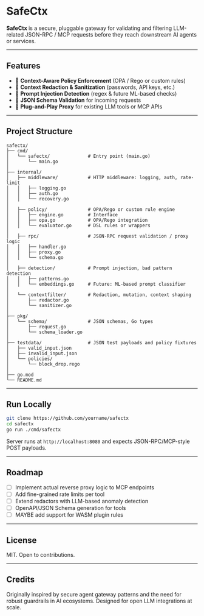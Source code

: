 # SafeCtx

**SafeCtx** is a secure, pluggable gateway for validating and filtering LLM-related JSON-RPC / MCP requests before they reach downstream AI agents or services.

---

## Features

- 🔐 **Context-Aware Policy Enforcement** (OPA / Rego or custom rules)
- 🧼 **Context Redaction & Sanitization** (passwords, API keys, etc.)
- 🧠 **Prompt Injection Detection** (regex & future ML-based checks)
- 📏 **JSON Schema Validation** for incoming requests
- 🚀 **Plug-and-Play Proxy** for existing LLM tools or MCP APIs

---

## Project Structure

```
safectx/
├── cmd/
│   └── safectx/              # Entry point (main.go)
│       └── main.go
│
├── internal/
│   ├── middleware/           # HTTP middleware: logging, auth, rate-limit
│   │   ├── logging.go
│   │   ├── auth.go
│   │   └── recovery.go
│
│   ├── policy/               # OPA/Rego or custom rule engine
│   │   ├── engine.go         # Interface
│   │   ├── opa.go            # OPA/Rego integration
│   │   └── evaluator.go      # DSL rules or wrappers
│
│   ├── rpc/                  # JSON-RPC request validation / proxy logic
│   │   ├── handler.go
│   │   ├── proxy.go
│   │   └── schema.go
│
│   ├── detection/            # Prompt injection, bad pattern detection
│   │   ├── patterns.go
│   │   └── embeddings.go     # Future: ML-based prompt classifier
│
│   └── contextfilter/        # Redaction, mutation, context shaping
│       ├── redactor.go
│       └── sanitizer.go
│
├── pkg/
│   └── schema/               # JSON schemas, Go types
│       ├── request.go
│       └── schema_loader.go
│
├── testdata/                 # JSON test payloads and policy fixtures
│   ├── valid_input.json
│   ├── invalid_input.json
│   └── policies/
│       └── block_drop.rego
│
├── go.mod
└── README.md

```

---

## Run Locally

```bash
git clone https://github.com/yourname/safectx
cd safectx
go run ./cmd/safectx
```

Server runs at `http://localhost:8080` and expects JSON-RPC/MCP-style POST payloads.

---

## Roadmap

- [ ] Implement actual reverse proxy logic to MCP endpoints
- [ ] Add fine-grained rate limits per tool
- [ ] Extend redactors with LLM-based anomaly detection
- [ ] OpenAPI/JSON Schema generation for tools
- [ ] MAYBE add support for WASM plugin rules

---

## License

MIT. Open to contributions.

---

## Credits

Originally inspired by secure agent gateway patterns and the need for robust guardrails in AI ecosystems. Designed for open LLM integrations at scale.
